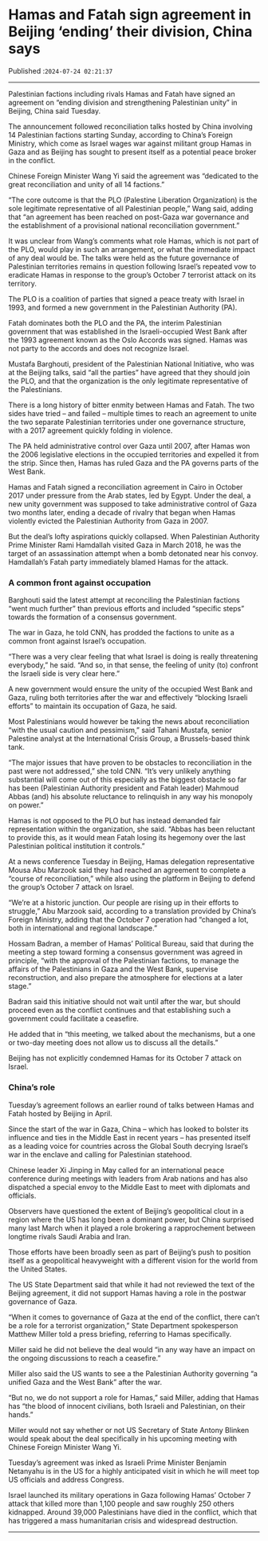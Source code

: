 # Hamas and Fatah sign agreement in Beijing ‘ending’ their division, China says

Published :`2024-07-24 02:21:37`

---

Palestinian factions including rivals Hamas and Fatah have signed an agreement on “ending division and strengthening Palestinian unity” in Beijing, China said Tuesday.

The announcement followed reconciliation talks hosted by China involving 14 Palestinian factions starting Sunday, according to China’s Foreign Ministry, which come as Israel wages war against militant group Hamas in Gaza and as Beijing has sought to present itself as a potential peace broker in the conflict.

Chinese Foreign Minister Wang Yi said the agreement was “dedicated to the great reconciliation and unity of all 14 factions.”

“The core outcome is that the PLO (Palestine Liberation Organization) is the sole legitimate representative of all Palestinian people,” Wang said, adding that “an agreement has been reached on post-Gaza war governance and the establishment of a provisional national reconciliation government.”

It was unclear from Wang’s comments what role Hamas, which is not part of the PLO, would play in such an arrangement, or what the immediate impact of any deal would be. The talks were held as the future governance of Palestinian territories remains in question following Israel’s repeated vow to eradicate Hamas in response to the group’s October 7 terrorist attack on its territory.

The PLO is a coalition of parties that signed a peace treaty with Israel in 1993, and formed a new government in the Palestinian Authority (PA).

Fatah dominates both the PLO and the PA, the interim Palestinian government that was established in the Israeli-occupied West Bank after the 1993 agreement known as the Oslo Accords was signed. Hamas was not party to the accords and does not recognize Israel.

Mustafa Barghouti, president of the Palestinian National Initiative, who was at the Beijing talks, said “all the parties” have agreed that they should join the PLO, and that the organization is the only legitimate representative of the Palestinians.

There is a long history of bitter enmity between Hamas and Fatah. The two sides have tried – and failed – multiple times to reach an agreement to unite the two separate Palestinian territories under one governance structure, with a 2017 agreement quickly folding in violence.

The PA held administrative control over Gaza until 2007, after Hamas won the 2006 legislative elections in the occupied territories and expelled it from the strip. Since then, Hamas has ruled Gaza and the PA governs parts of the West Bank.

Hamas and Fatah signed a reconciliation agreement in Cairo in October 2017 under pressure from the Arab states, led by Egypt. Under the deal, a new unity government was supposed to take administrative control of Gaza two months later, ending a decade of rivalry that began when Hamas violently evicted the Palestinian Authority from Gaza in 2007.

But the deal’s lofty aspirations quickly collapsed. When Palestinian Authority Prime Minister Rami Hamdallah visited Gaza in March 2018, he was the target of an assassination attempt when a bomb detonated near his convoy. Hamdallah’s Fatah party immediately blamed Hamas for the attack.

### A common front against occupation

Barghouti said the latest attempt at reconciling the Palestinian factions “went much further” than previous efforts and included “specific steps” towards the formation of a consensus government.

The war in Gaza, he told CNN, has prodded the factions to unite as a common front against Israel’s occupation.

“There was a very clear feeling that what Israel is doing is really threatening everybody,” he said. “And so, in that sense, the feeling of unity (to) confront the Israeli side is very clear here.”

A new government would ensure the unity of the occupied West Bank and Gaza, ruling both territories after the war and effectively “blocking Israeli efforts” to maintain its occupation of Gaza, he said.

Most Palestinians would however be taking the news about reconciliation “with the usual caution and pessimism,” said Tahani Mustafa, senior Palestine analyst at the International Crisis Group, a Brussels-based think tank.

“The major issues that have proven to be obstacles to reconciliation in the past were not addressed,” she told CNN. “It’s very unlikely anything substantial will come out of this especially as the biggest obstacle so far has been (Palestinian Authority president and Fatah leader) Mahmoud Abbas (and) his absolute reluctance to relinquish in any way his monopoly on power.”

Hamas is not opposed to the PLO but has instead demanded fair representation within the organization, she said. “Abbas has been reluctant to provide this, as it would mean Fatah losing its hegemony over the last Palestinian political institution it controls.”

At a news conference Tuesday in Beijing, Hamas delegation representative Mousa Abu Marzook said they had reached an agreement to complete a “course of reconciliation,” while also using the platform in Beijing to defend the group’s October 7 attack on Israel.

“We’re at a historic junction. Our people are rising up in their efforts to struggle,” Abu Marzook said, according to a translation provided by China’s Foreign Ministry, adding that the October 7 operation had “changed a lot, both in international and regional landscape.”

Hossam Badran, a member of Hamas’ Political Bureau, said that during the meeting a step toward forming a consensus government was agreed in principle, “with the approval of the Palestinian factions, to manage the affairs of the Palestinians in Gaza and the West Bank, supervise reconstruction, and also prepare the atmosphere for elections at a later stage.”

Badran said this initiative should not wait until after the war, but should proceed even as the conflict continues and that establishing such a government could facilitate a ceasefire.

He added that in “this meeting, we talked about the mechanisms, but a one or two-day meeting does not allow us to discuss all the details.”

Beijing has not explicitly condemned Hamas for its October 7 attack on Israel.

### China’s role

Tuesday’s agreement follows an earlier round of talks between Hamas and Fatah hosted by Beijing in April.

Since the start of the war in Gaza, China – which has looked to bolster its influence and ties in the Middle East in recent years – has presented itself as a leading voice for countries across the Global South decrying Israel’s war in the enclave and calling for Palestinian statehood.

Chinese leader Xi Jinping in May called for an international peace conference during meetings with leaders from Arab nations and has also dispatched a special envoy to the Middle East to meet with diplomats and officials.

Observers have questioned the extent of Beijing’s geopolitical clout in a region where the US has long been a dominant power, but China surprised many last March when it played a role brokering a rapprochement between longtime rivals Saudi Arabia and Iran.

Those efforts have been broadly seen as part of Beijing’s push to position itself as a geopolitical heavyweight with a different vision for the world from the United States.

The US State Department said that while it had not reviewed the text of the Beijing agreement, it did not support Hamas having a role in the postwar governance of Gaza.

“When it comes to governance of Gaza at the end of the conflict, there can’t be a role for a terrorist organization,” State Department spokesperson Matthew Miller told a press briefing, referring to Hamas specifically.

Miller said he did not believe the deal would “in any way have an impact on the ongoing discussions to reach a ceasefire.”

Miller also said the US wants to see a the Palestinian Authority governing “a unified Gaza and the West Bank” after the war.

“But no, we do not support a role for Hamas,” said Miller, adding that Hamas has “the blood of innocent civilians, both Israeli and Palestinian, on their hands.”

Miller would not say whether or not US Secretary of State Antony Blinken would speak about the deal specifically in his upcoming meeting with Chinese Foreign Minister Wang Yi.

Tuesday’s agreement was inked as Israeli Prime Minister Benjamin Netanyahu is in the US for a highly anticipated visit in which he will meet top US officials and address Congress.

Israel launched its military operations in Gaza following Hamas’ October 7 attack that killed more than 1,100 people and saw roughly 250 others kidnapped. Around 39,000 Palestinians have died in the conflict, which that has triggered a mass humanitarian crisis and widespread destruction.

---

